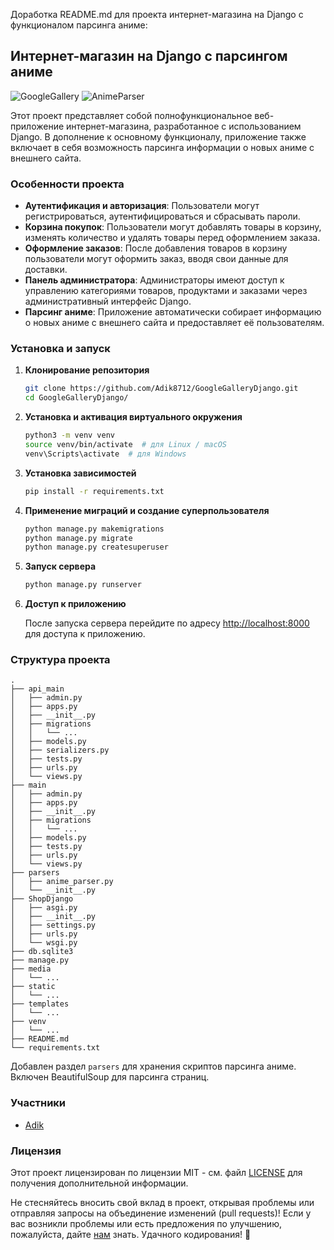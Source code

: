 Доработка README.md для проекта интернет-магазина на Django с функционалом парсинга аниме:

## Интернет-магазин на Django с парсингом аниме

![GoogleGallery](https://img.shields.io/badge/GoogleGallery-Django-brightgreen)
![AnimeParser](https://img.shields.io/badge/AnimeParser-BeautifulSoup-orange)

Этот проект представляет собой полнофункциональное веб-приложение интернет-магазина, разработанное с использованием Django. В дополнение к основному функционалу, приложение также включает в себя возможность парсинга информации о новых аниме с внешнего сайта.

### Особенности проекта

- **Аутентификация и авторизация**: Пользователи могут регистрироваться, аутентифицироваться и сбрасывать пароли.
- **Корзина покупок**: Пользователи могут добавлять товары в корзину, изменять количество и удалять товары перед оформлением заказа.
- **Оформление заказов**: После добавления товаров в корзину пользователи могут оформить заказ, вводя свои данные для доставки.
- **Панель администратора**: Администраторы имеют доступ к управлению категориями товаров, продуктами и заказами через административный интерфейс Django.
- **Парсинг аниме**: Приложение автоматически собирает информацию о новых аниме с внешнего сайта и предоставляет её пользователям.

### Установка и запуск

1. **Клонирование репозитория**

    ```bash
    git clone https://github.com/Adik8712/GoogleGalleryDjango.git
    cd GoogleGalleryDjango/
    ```

2. **Установка и активация виртуального окружения**

    ```bash
    python3 -m venv venv
    source venv/bin/activate  # для Linux / macOS
    venv\Scripts\activate  # для Windows
    ```

3. **Установка зависимостей**

    ```bash
    pip install -r requirements.txt
    ```

4. **Применение миграций и создание суперпользователя**

    ```bash
    python manage.py makemigrations
    python manage.py migrate
    python manage.py createsuperuser
    ```

5. **Запуск сервера**

    ```bash
    python manage.py runserver
    ```

6. **Доступ к приложению**

    После запуска сервера перейдите по адресу [http://localhost:8000](http://localhost:8000) для доступа к приложению.

### Структура проекта

```
.
├── api_main
│   ├── admin.py
│   ├── apps.py
│   ├── __init__.py
│   ├── migrations
│   │   └── ...
│   ├── models.py
│   ├── serializers.py
│   ├── tests.py
│   ├── urls.py
│   └── views.py
├── main
│   ├── admin.py
│   ├── apps.py
│   ├── __init__.py
│   ├── migrations
│   │   └── ...
│   ├── models.py
│   ├── tests.py
│   ├── urls.py
│   └── views.py
├── parsers
│   ├── anime_parser.py
│   └── __init__.py
├── ShopDjango
│   ├── asgi.py
│   ├── __init__.py
│   ├── settings.py
│   ├── urls.py
│   └── wsgi.py
├── db.sqlite3
├── manage.py
├── media
│   └── ...
├── static
│   └── ...
├── templates
│   └── ...
├── venv
│   └── ...
├── README.md
└── requirements.txt
```

Добавлен раздел `parsers` для хранения скриптов парсинга аниме. Включен BeautifulSoup для парсинга страниц.

### Участники

- [Adik](https://github.com/Adik8712)

### Лицензия

Этот проект лицензирован по лицензии MIT - см. файл [LICENSE](LICENSE) для получения дополнительной информации.

Не стесняйтесь вносить свой вклад в проект, открывая проблемы или отправляя запросы на объединение изменений (pull requests)! Если у вас возникли проблемы или есть предложения по улучшению, пожалуйста, дайте [нам](https://t.me/AdikPy) знать. Удачного кодирования! 🚀